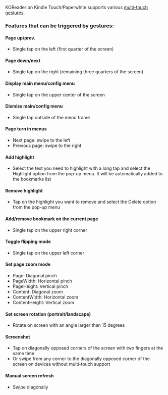KOReader on Kindle Touch/Paperwhite supports various [multi-touch gestures](http://en.wikipedia.org/wiki/Multi-touch#Multi-touch_gestures).

### Features that can be triggered by gestures:
#### Page up/prev.
  * Single tap on the left (first quarter of the screen)

#### Page down/next
  * Single tap on the right (remaining three quarters of the screen)

#### Display main menu/config menu
  * Single tap on the upper center of the screen

#### Dismiss main/config menu
  * Single tap outside of the menu frame

#### Page turn in menus
  * Next page: swipe to the left
  * Previous page: swipe to the right

#### Add highlight
  * Select the text you need to highlight with a long tap and select the Highlight option from the pop-up menu. It will be automatically added to the bookmarks list

#### Remove highlight
  * Tap on the highlight you want to remove and select the Delete option from the pop-up menu

#### Add/remove bookmark on the current page
  * Single tap on the upper right corner

#### Toggle flipping mode
  * Single tap on the upper left corner

#### Set page zoom mode
  * Page: Diagonal pinch
  * PageWidth: Horizontal pinch
  * PageHeight: Vertical pinch
  * Content: Diagonal zoom
  * ContentWidth: Horizontal zoom
  * ContentHeight: Vertical zoom

#### Set screen rotation (portrait/landscape)
  * Rotate on screen with an angle larger than 15 degrees

#### Screenshot
  * Tap on diagonally opposed corners of the screen with two fingers at the same time
  * Or swipe from any corner to the diagonally opposed corner of the screen on devices without multi-touch support

#### Manual screen refresh
  * Swipe diagonally